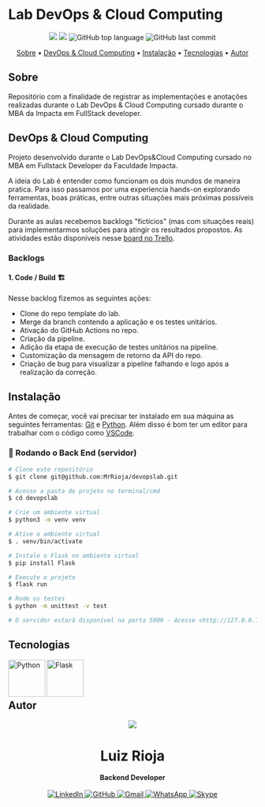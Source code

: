 # Lab DevOps & Cloud Computing

<p align="center">
  <img src="https://img.shields.io/static/v1?label=lab&message=devops/cloud&color=blueviolet&style=for-the-badge"/>
  <img src="https://img.shields.io/github/license/MrRioja/devopslab?color=blueviolet&logo=License&style=for-the-badge"/>
  <img alt="GitHub top language" src="https://img.shields.io/github/languages/top/MrRioja/devopslab?color=blueviolet&logo=python&logoColor=white&style=for-the-badge">
  <img alt="GitHub last commit" src="https://img.shields.io/github/last-commit/MrRioja/devopslab?color=blueviolet&style=for-the-badge">
</p>

<p align="center">
  <a href="#sobre">Sobre</a> •
  <a href="#devops-&-cloud-computing">DevOps & Cloud Computing</a> •
  <a href="#instalação">Instalação</a> •
  <a href="#tecnologias">Tecnologias</a> •
  <a href="#autor">Autor</a>  
</p>

## Sobre

Repositório com a finalidade de registrar as implementações e anotações realizadas durante o Lab DevOps & Cloud Computing cursado durante o MBA da Impacta em FullStack developer.

## DevOps & Cloud Computing

Projeto desenvolvido durante o Lab DevOps&Cloud Computing cursado no MBA em Fullstack Developer da Faculdade Impacta.

A ideia do Lab é entender como funcionam os dois mundos de maneira pratica. Para isso passamos por uma experiencia hands-on explorando ferramentas, boas práticas, entre outras situações mais próximas possíveis da realidade.

Durante as aulas recebemos backlogs "fictícios" (mas com situações reais) para implementarmos soluções para atingir os resultados propostos. As atividades estão disponíveis nesse [board no Trello](https://trello.com/b/Lm30X87r/lab-devops-cloud-computing).

### Backlogs

#### 1. Code / Build 🏗

Nesse backlog fizemos as seguintes ações:

- Clone do repo template do lab.
- Merge da branch contendo a aplicação e os testes unitários.
- Ativação do GitHub Actions no repo.
- Criação da pipeline.
- Adição da etapa de execução de testes unitários na pipeline.
- Customização da mensagem de retorno da API do repo.
- Criação de bug para visualizar a pipeline falhando e logo após a realização da correção.

## Instalação

Antes de começar, você vai precisar ter instalado em sua máquina as seguintes ferramentas:
[Git](https://git-scm.com) e [Python](https://www.python.org/).
Além disso é bom ter um editor para trabalhar com o código como [VSCode](https://code.visualstudio.com/).

### 🎲 Rodando o Back End (servidor)

```bash
# Clone este repositório
$ git clone git@github.com:MrRioja/devopslab.git

# Acesse a pasta do projeto no terminal/cmd
$ cd devopslab

# Crie um ambiente virtual
$ python3 -m venv venv

# Ative o ambiente virtual
$ . venv/bin/activate

# Instale o Flask no ambiente virtual
$ pip install Flask

# Execute o projeto
$ flask run

# Rode os testes
$ python -m unittest -v test

# O servidor estará disponível na porta 5000 - Acesse <http://127.0.0.1:5000>
```

## Tecnologias

<img align="left" src="https://logos-world.net/wp-content/uploads/2021/10/Python-Logo.png" alt="Python" height="75" />

<img align="left" src="https://upload.wikimedia.org/wikipedia/commons/thumb/3/3c/Flask_logo.svg/1280px-Flask_logo.svg.png" alt="Flask" height="75"/>

<br><br><br>

## Autor

<div align="center">
<img src="https://images.weserv.nl/?url=avatars.githubusercontent.com/u/55336456?v=4&h=100&w=100&fit=cover&mask=circle&maxage=7d" />
<h1>Luiz Rioja</h1>
<strong>Backend Developer</strong>
<br/>
<br/>

<a href="https://linkedin.com/in/luizrioja" target="_blank">
<img alt="LinkedIn" src="https://img.shields.io/badge/linkedin-%230077B5.svg?style=for-the-badge&logo=linkedin&logoColor=white"/>
</a>

<a href="https://github.com/mrrioja" target="_blank">
<img alt="GitHub" src="https://img.shields.io/badge/github-%23121011.svg?style=for-the-badge&logo=github&logoColor=white"/>
</a>

<a href="mailto:lulyrioja@gmail.com?subject=Fala%20Dev" target="_blank">
<img alt="Gmail" src="https://img.shields.io/badge/Gmail-D14836?style=for-the-badge&logo=gmail&logoColor=white" />
</a>

<a href="https://api.whatsapp.com/send?phone=5511933572652" target="_blank">
<img alt="WhatsApp" src="https://img.shields.io/badge/WhatsApp-25D366?style=for-the-badge&logo=whatsapp&logoColor=white"/>
</a>

<a href="https://join.skype.com/invite/tvBbOq03j5Uu" target="_blank">
<img alt="Skype" src="https://img.shields.io/badge/SKYPE-%2300AFF0.svg?style=for-the-badge&logo=Skype&logoColor=white"/>
</a>

<br/>
<br/>
</div>
